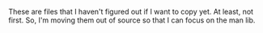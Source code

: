These are files that I haven't figured out if I want to copy yet. At least, not first. So, I'm moving them out of source so that I can focus on the man lib.

